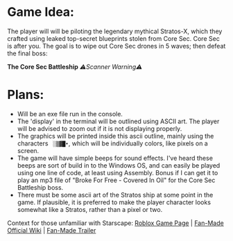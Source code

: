 # Game Idea:
The player will will be piloting the legendary mythical Stratos-X, which they crafted using leaked top-secret
blueprints stolen from Core Sec. Core Sec is after you. The goal is to wipe out Core Sec drones in 5 waves; then defeat the final boss:

**The Core Sec Battleship**
*⚠️Scanner Warning⚠️*

# Plans:

- Will be an exe file run in the console.
- The 'display' in the terminal will be outlined using ASCII art. The player will be advised to zoom out if it is not displaying properly.
- The graphics will be printed inside this ascii outline, mainly using the characters ` ░▒▓█•`, which will be individually colors, like pixels on a screen. 
- The game will have simple beeps for sound effects. I've heard these beeps are sort of build in to the Windows OS, and can easily be played using one line of code, at least using Assembly. Bonus if I can get it to play an mp3 file of "Broke For Free - Covered In Oil" for the Core Sec Battleship boss.
- There must be some ascii art of the Stratos ship at some point in the game. If plausible, it is preferred to make the player character looks somewhat like a Stratos, rather than a pixel or two.

Context for those unfamiliar with Starscape: [Roblox Game Page](https://www.roblox.com/games/679715583/Starscape-Beta#!/about)  |  [Fan-Made Official Wiki](https://starscape-roblox.fandom.com/wiki/Starscape_Wiki)  |  [Fan-Made Trailer](https://www.youtube.com/watch?v=g7qpaT_6Hb8)
